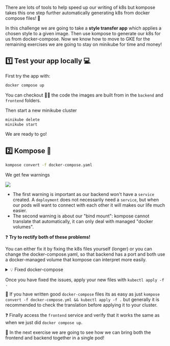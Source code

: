 There are lots of tools to help speed up our writing of k8s but kompose takes this one step further automatically generating k8s from docker compose files! 🤯

In this challenge we are going to take a **style transfer app** which applies a chosen style to a given image. Then use kompose to generate our k8s for us from docker-compose. Now we know how to move to GKE for the remaining exercises we are going to stay on minikube for time and money!


## 1️⃣ Test your app locally 💻

First try the app with:

```bash
docker compose up
```

You can checkout 🕵️‍♂️ the code the images are built from in the `backend` and `frontend` folders.

Then start a new minikube cluster

```bash
minikube delete
minikube start
```

We are ready to go!

## 2️⃣ Kompose 🎼


```bash
kompose convert -f docker-compose.yaml
```

We get few warnings

<img src="https://wagon-public-datasets.s3.amazonaws.com/data-engineering/W1D5/kompose-first-attempt.png">

- The first warning is important as our backend won't have a `service` created. A `deployment` does not necessarily need a `service`, but when our pods will want to connect with each other it will makes our life much easier.
- The second warning is about our "bind mount": kompose cannot translate that automatically, it can only deal with managed "docker volumes".

❓ **Try to rectify both of these problems!**

You can either fix it by fixing the k8s files yourself (longer) or you can change the docker-compose.yaml, so that backend has a port and both use a docker-managed volume that kompose can interpret more easily.

<details>
<summary markdown='span'>💡 Fixed docker-compose</summary>

```
version: '3'

services:
  frontend:
    image: europe-west1-docker.pkg.dev/data-engineering-students/student-images/style-frontend
    ports:
      - 8501:8501
    depends_on:
      - backend
    volumes:
        - style-storage:/storage
  backend:
    image: europe-west1-docker.pkg.dev/data-engineering-students/student-images/style-backend
    volumes:
      - style-storage:/storage
    ports:
      - 8080

volumes:
  style-storage:
```

</details>

Once you have fixed the issues, apply your new files with `kubectl apply -f .`

🤯 If you have written good `docker-compose` files its as easy as just `kompose convert -f docker-compose.yml && kubectl apply -f .` but generally it is recommended to check the translation before applying it to your cluster.


❓ Finally access the `frontend` service and verify that it works the same as when we just did `docker compose up`.

🏁 In the next exercise we are going to see how we can bring both the frontend and backend together in a single pod!
